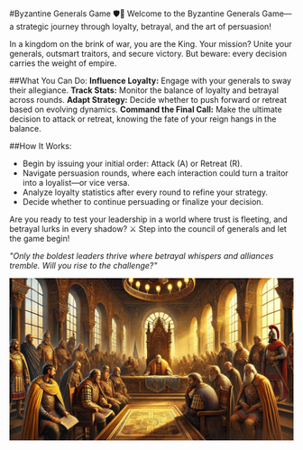 #Byzantine Generals Game 🛡️👑
Welcome to the Byzantine Generals Game—a strategic journey through loyalty, betrayal, and the art of persuasion!

In a kingdom on the brink of war, you are the King. Your mission? Unite your generals, outsmart traitors, and secure victory. But beware: every decision carries the weight of empire.

##What You Can Do:
**Influence Loyalty:** Engage with your generals to sway their allegiance.
**Track Stats:** Monitor the balance of loyalty and betrayal across rounds.
**Adapt Strategy:** Decide whether to push forward or retreat based on evolving dynamics.
**Command the Final Call:** Make the ultimate decision to attack or retreat, knowing the fate of your reign hangs in the balance.

##How It Works:
- Begin by issuing your initial order: Attack (A) or Retreat (R).
- Navigate persuasion rounds, where each interaction could turn a traitor into a loyalist—or vice versa.
- Analyze loyalty statistics after every round to refine your strategy.
- Decide whether to continue persuading or finalize your decision.

Are you ready to test your leadership in a world where trust is fleeting, and betrayal lurks in every shadow? ⚔️ Step into the council of generals and let the game begin!

*"Only the boldest leaders thrive where betrayal whispers and alliances tremble. Will you rise to the challenge?"*

![Byzantine Problem](img/ByzantineProblem.jpg)